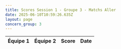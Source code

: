 ```yaml
---
title: Scores Session 1 - Groupe 3 - Matchs Aller
date: 2025-06-10T10:59:26.635Z
layout: page
concern_group: 3
---
```




| Équipe 1 | Équipe 2 | Score | Date |
|----------|----------|-------|------|

